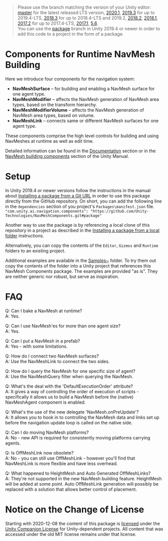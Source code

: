 > Please use the branch matching the version of your Unity editor: [master](../../tree/master) for the latest released LTS version, [2020.1](../../tree/2020.1), [2019.3](../../tree/2019.3) for up to 2019.4-LTS, [2018.3](../../tree/2018.3) for up to 2018.4-LTS and 2019.2, [2018.2](../../tree/2018.2), [2018.1](../../tree/2018.1), [2017.2](../../tree/2017.2) for up to 2017.4-LTS, [2017.1](../../tree/2017.1), [5.6](../../tree/5.6).\
> You can use the [package](../../tree/package) branch in Unity 2019.4 or newer in order to add this code to a project in the form of a package.

# Components for Runtime NavMesh Building

Here we introduce four components for the navigation system:

* __NavMeshSurface__ – for building and enabling a NavMesh surface for one agent type.
* __NavMeshModifier__ – affects the NavMesh generation of NavMesh area types, based on the transform hierarchy.
* __NavMeshModifierVolume__ – affects the NavMesh generation of NavMesh area types, based on volume.
* __NavMeshLink__ – connects same or different NavMesh surfaces for one agent type.

These components comprise the high level controls for building and using NavMeshes at runtime as well as edit time.

Detailed information can be found in the [Documentation](Documentation~) section or in the [NavMesh building components](https://docs.unity3d.com/Manual/NavMesh-BuildingComponents.html) section of the Unity Manual.

# Setup

In Unity 2019.4 or newer versions follow the instructions in the manual about [Installing a package from a Git URL](https://docs.unity3d.com/Manual/upm-ui-giturl.html) in order to use this package directly from the GitHub repository. On short, you can add the following line in the `dependencies` section of you project's `Packages\manifest.json` file.\
``` "com.unity.ai.navigation.components": "https://github.com/Unity-Technologies/NavMeshComponents.git#package" ```

Another way to use the package is by referencing a local clone of this repository in a project as described in the [Installing a package from a local folder](https://docs.unity3d.com/Manual/upm-ui-local.html) instructions.

Alternatively, you can copy the contents of the `Editor`, `Gizmos` and `Runtime` folders to an existing project.

Additional examples are available in the [Samples~](Samples~) folder. To try them out copy the contents of the folder into a Unity project that references this NavMesh Components package. The examples are provided "as is". They are neither generic nor robust, but serve as inspiration.

# FAQ

Q: Can I bake a NavMesh at runtime?  
A: Yes.

Q: Can I use NavMesh'es for more than one agent size?  
A: Yes.

Q: Can I put a NavMesh in a prefab?  
A: Yes - with some limitations.

Q: How do I connect two NavMesh surfaces?  
A: Use the NavMeshLink to connect the two sides.

Q: How do I query the NavMesh for one specific size of agent?  
A: Use the NavMeshQuery filter when querying the NavMesh.

Q: What's the deal with the 'DefaultExecutionOrder' attribute?  
A: It gives a way of controlling the order of execution of scripts - specifically it allows us to build a NavMesh before the
(native) NavMeshAgent component is enabled.

Q: What's the use of the new delegate 'NavMesh.onPreUpdate'?  
A: It allows you to hook in to controlling the NavMesh data and links set up before the navigation update loop is called on the native side.

Q: Can I do moving NavMesh platforms?  
A: No - new API is required for consistently moving platforms carrying agents.

Q: Is OffMeshLink now obsolete?  
A: No - you can still use OffMeshLink - however you'll find that NavMeshLink is more flexible and have less overhead.

Q: What happened to HeightMesh and Auto Generated OffMeshLinks?  
A: They're not supported in the new NavMesh building feature. HeightMesh will be added at some point. Auto OffMeshLink generation will possibly be replaced with a solution that allows better control of placement.

# Notice on the Change of License

Starting with 2020-12-08 the content of this package is [licensed](LICENSE.md) under the [Unity Companion License](https://unity3d.com/legal/licenses/unity_companion_license) for Unity-dependent projects. All content that was accessed under the old MIT license remains under that license.
